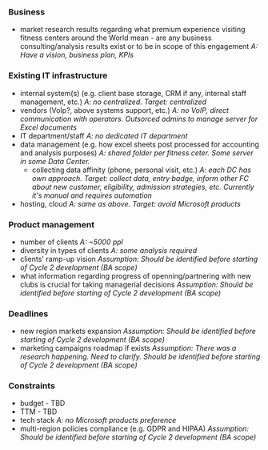 ### Business
- market research results regarding what premium experience visiting fitness centers around the World mean - are any business consulting/analysis results exist or to be in scope of this engagement
_A: Have a vision, business plan, KPIs_

### Existing IT infrastructure
- internal system(s) (e.g. client base storage, CRM if any, internal staff management, etc.)
_A: no centralized. Target: centralized_
- vendors (VoIp?, above systems support, etc.)
_A: no VoIP, direct communication with operators. Outsorced admins to manage server for Excel documents_
- IT department/staff
_A: no dedicated IT department_
- data management (e.g. how excel sheets post processed for accounting and analysis purposes)
_A: shared folder per fitness ceter. Some server in some Data Center._
    - collecting data affinity (phone, personal visit, etc.)
    _A: each DC has own approach. Target: collect data, entry badge, inform other FC about new customer, eligibility, admission strategies, etc. Currently it's manual and requires automation_
- hosting, cloud
_A: same as above. Target: avoid Microsoft products_

### Product management
- number of clients
_A: ~5000 ppl_
- diversity in types of clients
_A: some analysis required_
- clients' ramp-up vision
_Assumption: Should be identified before starting of Cycle 2 development (BA scope)_
- what information regarding progress of openning/partnering with new clubs is crucial for taking managerial decisions
_Assumption: Should be identified before starting of Cycle 2 development (BA scope)_

### Deadlines
- new region markets expansion
_Assumption: Should be identified before starting of Cycle 2 development (BA scope)_
- marketing campaigns roadmap if exists
_Assumption: There was a research happening. Need to clarify. Should be identified before starting of Cycle 2 development (BA scope)_

### Constraints
- budget - TBD
- TTM - TBD
- tech stack
_A: no Microsoft products preference_
- multi-region policies compliance (e.g. GDPR and HIPAA)
_Assumption: Should be identified before starting of Cycle 2 development (BA scope)_